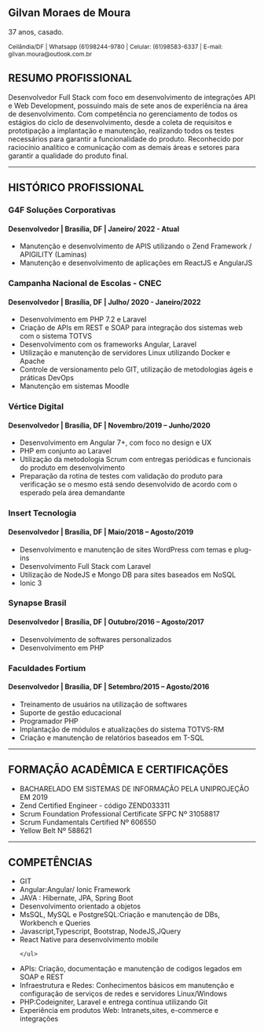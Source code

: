 <div class="pdf" id="pdf">
<!--
<div id="fechar"  style="float: right;margin-top: 10px; cursor: pointer; font-size: 25px" onClick="fechar()">
<span>FECHAR</span>
</div>
-->
<h2>Gilvan Moraes de Moura</h2>
<p>37 anos, casado.</p>
<p style="font-size:12px;">Ceilândia/DF | Whatsapp (61)98244-9780 | Celular: (61)98583-6337 | E-mail: gilvan.moura@outlook.com.br
</p>

<h2>RESUMO PROFISSIONAL</h2>
<p>Desenvolvedor Full Stack com foco em desenvolvimento de integrações API e
Web Development, possuindo mais de sete anos de experiência na área de
desenvolvimento. Com competência no gerenciamento de todos os estágios do
ciclo de desenvolvimento, desde a coleta de requisitos e prototipação a
implantação e manutenção, realizando todos os testes necessários para garantir
a funcionalidade do produto. Reconhecido por raciocínio analítico e
comunicação com as demais áreas e setores para garantir a qualidade do
produto final.</p>
<hr size="2" color="gray" width="100%">

<h2>HISTÓRICO PROFISSIONAL</h2>
<h3>G4F Soluções Corporativas</h3>
<h4>Desenvolvedor | Brasília, DF | Janeiro/ 2022 - Atual</h4>
<ul class="custom-ul">
    <li>Manutenção e desenvolvimento de APIS utilizando o Zend Framework / APIGILITY  (Laminas)</li>
    <li>Manutenção e desenvolvimento de aplicações em ReactJS e AngularJS</li>     
</ul>

<h3>Campanha Nacional de Escolas - CNEC</h3>
<h4>Desenvolvedor | Brasília, DF | Julho/ 2020 - Janeiro/2022</h4>
<ul class="custom-ul">
    <li>Desenvolvimento em PHP 7.2 e Laravel</li>
    <li>Criação de APIs em REST e SOAP para integração dos sistemas web com o sistema TOTVS</li>
    <li>Desenvolvimento com os frameworks Angular, Laravel</li>
    <li>Utilização e manutenção de servidores Linux utilizando Docker e Apache</li>
    <li>Controle de versionamento pelo GIT, utilização de metodologias ágeis e práticas DevOps</li>
    <li>Manutenção em sistemas Moodle</li>    
</ul>

<h3>Vértice Digital</h3>
<h4>Desenvolvedor | Brasília, DF | Novembro/2019 – Junho/2020</h4>
<ul class="custom-ul">
    <li>Desenvolvimento em Angular 7+, com foco no design e UX</li>
    <li>PHP em conjunto ao Laravel</li>
    <li>Utilização da metodologia Scrum com entregas periódicas e funcionais do
produto em desenvolvimento</li>
    <li>Preparação da rotina de testes com validação do produto para verificação se o
mesmo está sendo desenvolvido de acordo com o esperado pela área
demandante</li>    
</ul>

<h3>Insert Tecnologia</h3>
<h4>Desenvolvedor | Brasília, DF | Maio/2018 – Agosto/2019</h4>
<ul class="custom-ul">
    <li>Desenvolvimento e manutenção de sites WordPress com temas e plug-ins</li>
    <li>Desenvolvimento Full Stack com Laravel</li>
    <li>Utilização de NodeJS e Mongo DB para sites baseados em NoSQL</li>
    <li>Ionic 3</li>    
</ul>

<h3>Synapse Brasil</h3>
<h4>Desenvolvedor | Brasília, DF | Outubro/2016 – Agosto/2017</h4>
<ul class="custom-ul">
    <li>Desenvolvimento de softwares personalizados</li>
    <li>Desenvolvimento em PHP</li>      
</ul>

<h3>Faculdades Fortium</h3>
<h4>Desenvolvedor | Brasília, DF | Setembro/2015 – Agosto/2016</h4>
<ul class="custom-ul">
    <li>Treinamento de usuários na utilização de softwares</li>
    <li>Suporte de gestão educacional</li>   
    <li>Programador PHP</li> 
    <li>Implantação de módulos e atualizações do sistema TOTVS-RM</li>  
    <li>Criação e manutenção de relatórios baseados em T-SQL</li>      
</ul>

<hr size="2" color="gray" width="100%">

<h2>FORMAÇÃO ACADÊMICA E CERTIFICAÇÕES</h2>
<div class="row">
 <div class="col">
    <ul class="custom-ul">
            <li>BACHARELADO EM SISTEMAS DE INFORMAÇÃO PELA UNIPROJEÇÃO EM 2019</li>
            <li>Zend Certified Engineer - código ZEND033311</li>
            <li>Scrum Foundation Professional Certificate SFPC Nº 31058817</li>
            <li>Scrum Fundamentals Certified Nº 606550</li>
            <li>Yellow Belt Nº 588621</li>                       
    </ul>
 </div>

<hr size="2" color="gray" width="100%">
<h2>COMPETÊNCIAS</h2>
<div class="row">
 <div class="col">
    <ul class="custom-ul">
            <li>GIT</li>
            <li>Angular:Angular/ Ionic Framework</li>
            <li>JAVA : Hibernate, JPA, Spring Boot</li>
            <li>Desenvolvimento orientado a objetos</li>
            <li>MsSQL, MySQL e PostgreSQL:Criação e manutenção de DBs, Workbench e Queries</li>
            <li>Javascript,Typescript, Bootstrap, NodeJS,JQuery</li>
            <li>React Native para desenvolvimento mobile</li>
            
    </ul>
 </div>
 <div class="col">
    <ul class="custom-ul">
        <li>APIs: Criação, documentação e manutenção de codigos legados em SOAP e REST</li>
        <li>Infraestrutura e Redes: Conhecimentos básicos em manutenção e configuração de serviços de redes e servidores Linux/Windows
        </li>
        <li>PHP:Codeigniter, Laravel e entrega contínua utilizando Git</li>
        <li>Experiência em produtos Web: Intranets,sites, e-commerce e integrações</li>            
    </ul>
 </div>
</div>
</div>
